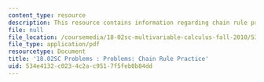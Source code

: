 ```yaml
---
content_type: resource
description: This resource contains information regarding chain rule practice.
file: null
file_location: /coursemedia/18-02sc-multivariable-calculus-fall-2010/534e4132c0234c2ac9517f5feb0b84dd_MIT18_02SC_pb_40_quest.pdf
file_type: application/pdf
resourcetype: Document
title: '18.02SC Problems : Problems: Chain Rule Practice'
uid: 534e4132-c023-4c2a-c951-7f5feb0b84dd
---
```

